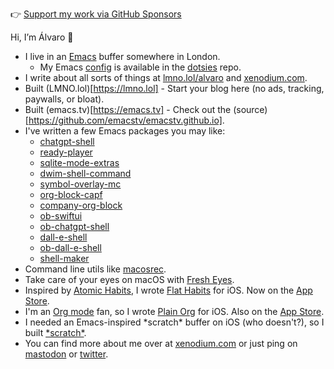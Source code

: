 👉 [Support my work via GitHub Sponsors](https://github.com/sponsors/xenodium)

Hi, I’m Álvaro 👋
- I live in an [Emacs](https://www.gnu.org/software/emacs) buffer somewhere in London.
  - My Emacs [config](https://github.com/xenodium/dotsies/tree/main/emacs) is available in the [dotsies](https://github.com/xenodium/dotsies) repo.
- I write about all sorts of things at [lmno.lol/alvaro](https://lmno.lol/alvaro) and [xenodium.com](https://xenodium.com).
- Built (LMNO.lol)[https://lmno.lol] - Start your blog here (no ads, tracking, paywalls, or bloat).
- Built (emacs.tv)[https://emacs.tv] - Check out the (source)[https://github.com/emacstv/emacstv.github.io].
- I've written a few Emacs packages you may like:
  - [chatgpt-shell](https://github.com/xenodium/chatgpt-shell)
  - [ready-player](https://github.com/xenodium/ready-player)
  - [sqlite-mode-extras](https://github.com/xenodium/sqlite-mode-extras)
  - [dwim-shell-command](https://github.com/xenodium/dwim-shell-command)
  - [symbol-overlay-mc](https://github.com/xenodium/symbol-overlay-mc)
  - [org-block-capf](https://github.com/xenodium/org-block-capf)
  - [company-org-block](https://github.com/xenodium/company-org-block)
  - [ob-swiftui](https://github.com/xenodium/ob-swiftui)
  - [ob-chatgpt-shell](https://github.com/xenodium/ob-chatgpt-shell)
  - [dall-e-shell](https://github.com/xenodium/dall-e-shell)
  - [ob-dall-e-shell](https://github.com/xenodium/ob-dall-e-shell)
  - [shell-maker](https://github.com/xenodium/shell-maker)
- Command line utils like [macosrec](https://github.com/xenodium/macosrec).
- Take care of your eyes on macOS with [Fresh Eyes](https://apps.apple.com/us/app/fresh-eyes/id6480411697?mt=12).
- Inspired by [Atomic Habits](https://jamesclear.com/atomic-habits), I wrote [Flat Habits](https://flathabits.com) for iOS. Now on the [App Store](https://apps.apple.com/app/id1558358855).
- I'm an [Org mode](https://orgmode.org/) fan, so I wrote [Plain Org](https://plainorg.com) for iOS. Also on the [App Store](https://apps.apple.com/app/id1578965002).
- I needed an Emacs-inspired \*scratch\* buffer on iOS (who doesn't?), so I built [\*scratch\*](https://xenodium.com/scratch-a-minimal-scratch-area/).
- You can find more about me over at [xenodium.com](https://xenodium.com) or just ping on [mastodon](https://indieweb.social/@xenodium) or [twitter](https://twitter.com/xenodium).
